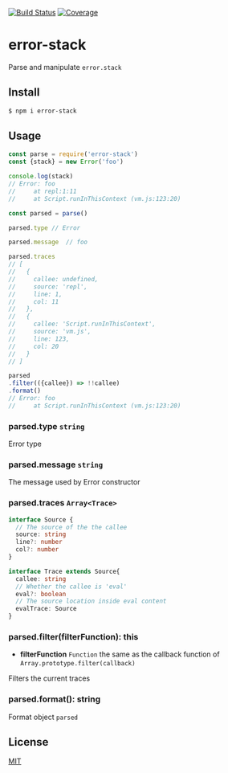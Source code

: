 [![Build Status](https://travis-ci.org/kaelzhang/error-stack.svg?branch=master)](https://travis-ci.org/kaelzhang/error-stack)
[![Coverage](https://codecov.io/gh/kaelzhang/error-stack/branch/master/graph/badge.svg)](https://codecov.io/gh/kaelzhang/error-stack)
<!-- optional appveyor tst
[![Windows Build Status](https://ci.appveyor.com/api/projects/status/github/kaelzhang/error-stack?branch=master&svg=true)](https://ci.appveyor.com/project/kaelzhang/error-stack)
-->
<!-- optional npm version
[![NPM version](https://badge.fury.io/js/error-stack.svg)](http://badge.fury.io/js/error-stack)
-->
<!-- optional npm downloads
[![npm module downloads per month](http://img.shields.io/npm/dm/error-stack.svg)](https://www.npmjs.org/package/error-stack)
-->
<!-- optional dependency status
[![Dependency Status](https://david-dm.org/kaelzhang/error-stack.svg)](https://david-dm.org/kaelzhang/error-stack)
-->

# error-stack

Parse and manipulate `error.stack`

## Install

```sh
$ npm i error-stack
```

## Usage

```js
const parse = require('error-stack')
const {stack} = new Error('foo')

console.log(stack)
// Error: foo
//     at repl:1:11
//     at Script.runInThisContext (vm.js:123:20)

const parsed = parse()

parsed.type // Error

parsed.message  // foo

parsed.traces
// [
//   {
//     callee: undefined,
//     source: 'repl',
//     line: 1,
//     col: 11
//   },
//   {
//     callee: 'Script.runInThisContext',
//     source: 'vm.js',
//     line: 123,
//     col: 20
//   }
// ]

parsed
.filter(({callee}) => !!callee)
.format()
// Error: foo
//     at Script.runInThisContext (vm.js:123:20)
```

### parsed.type `string`

Error type

### parsed.message `string`

The message used by Error constructor

### parsed.traces `Array<Trace>`

```ts
interface Source {
  // The source of the the callee
  source: string
  line?: number
  col?: number
}

interface Trace extends Source{
  callee: string
  // Whether the callee is 'eval'
  eval?: boolean
  // The source location inside eval content
  evalTrace: Source
}
```

### parsed.filter(filterFunction): this

- **filterFunction** `Function` the same as the callback function of `Array.prototype.filter(callback)`

Filters the current traces

### parsed.format(): string

Format object `parsed`

## License

[MIT](LICENSE)
